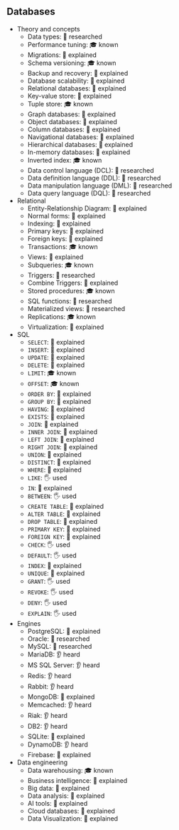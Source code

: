 ## Databases

- Theory and concepts
  - Data types: 🔬 researched
  - Performance tuning: 🎓 known
  - Migrations: 🙋 explained
  - Schema versioning: 🎓 known
  - Backup and recovery: 🙋 explained
  - Database scalability: 🙋 explained
  - Relational databases: 🙋 explained
  - Key-value store: 🙋 explained
  - Tuple store: 🎓 known
  - Graph databases: 🙋 explained
  - Object databases: 🙋 explained
  - Column databases: 🙋 explained
  - Navigational databases: 🙋 explained
  - Hierarchical databases: 🙋 explained
  - In-memory databases: 🙋 explained
  - Inverted index: 🎓 known
  - Data control language (DCL): 🔬 researched
  - Data definition language (DDL): 🔬 researched
  - Data manipulation language (DML): 🔬 researched
  - Data query language (DQL): 🔬 researched
- Relational
  - Entity-Relationship Diagram: 🙋 explained
  - Normal forms: 🙋 explained
  - Indexing: 🙋 explained
  - Primary keys: 🙋 explained
  - Foreign keys: 🙋 explained
  - Transactions: 🎓 known
  - Views: 🙋 explained
  - Subqueries: 🎓 known
  - Triggers: 🔬 researched
  - Combine Triggers: 🙋 explained
  - Stored procedures: 🎓 known
  - SQL functions: 🔬 researched
  - Materialized views: 🔬 researched
  - Replications: 🎓 known
  - Virtualization: 🙋 explained
- SQL
  - `SELECT`: 🙋 explained
  - `INSERT`: 🙋 explained
  - `UPDATE`: 🙋 explained
  - `DELETE`: 🙋 explained
  - `LIMIT`: 🎓 known
  - `OFFSET`: 🎓 known
  - `ORDER BY`: 🙋 explained
  - `GROUP BY`: 🙋 explained
  - `HAVING`: 🙋 explained
  - `EXISTS`: 🙋 explained
  - `JOIN`: 🙋 explained
  - `INNER JOIN`: 🙋 explained
  - `LEFT JOIN`: 🙋 explained
  - `RIGHT JOIN`: 🙋 explained
  - `UNION`: 🙋 explained
  - `DISTINCT`: 🙋 explained
  - `WHERE`: 🙋 explained
  - `LIKE`: 🖐️ used
  - `IN`: 🙋 explained
  - `BETWEEN`: 🖐️ used
  - `CREATE TABLE`: 🙋 explained
  - `ALTER TABLE`: 🙋 explained
  - `DROP TABLE`: 🙋 explained
  - `PRIMARY KEY`: 🙋 explained
  - `FOREIGN KEY`: 🙋 explained
  - `CHECK`: 🖐️ used
  - `DEFAULT`: 🖐️ used
  - `INDEX`: 🙋 explained
  - `UNIQUE`: 🙋 explained
  - `GRANT`: 🖐️ used
  - `REVOKE`: 🖐️ used
  - `DENY`: 🖐️ used
  - `EXPLAIN`: 🖐️ used
- Engines
  - PostgreSQL: 🙋 explained
  - Oracle: 🔬 researched
  - MySQL: 🔬 researched
  - MariaDB: 👂 heard
  - MS SQL Server: 👂 heard
  - Redis: 👂 heard
  - Rabbit: 👂 heard
  - MongoDB: 🙋 explained
  - Memcached: 👂 heard
  - Riak: 👂 heard
  - DB2: 👂 heard
  - SQLite: 🙋 explained
  - DynamoDB: 👂 heard
  - Firebase: 🙋 explained
- Data engineering
  - Data warehousing: 🎓 known
  - Business intelligence: 🙋 explained
  - Big data: 🙋 explained
  - Data analysis: 🙋 explained
  - AI tools: 🙋 explained
  - Cloud databases: 🙋 explained
  - Data Visualization: 🙋 explained
